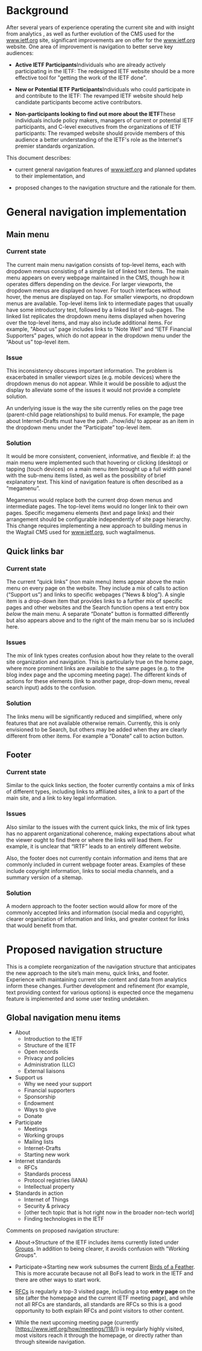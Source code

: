 
# Background
After several years of experience operating the current site and with insight from analytics , as well as further evolution of the CMS used for the www.ietf.org site, significant improvements are on offer for the www.ietf.org website. One area of improvement is navigation to better serve key audiences:

+ **Active IETF Participants**Individuals who are already actively participating in the IETF: The redesigned IETF website should be a more effective tool for "getting the work of the IETF done".

+ **New or Potential IETF Participants**Individuals who could participate in and contribute to the IETF: The revamped IETF website should help candidate participants become active contributors.

+ **Non-participants looking to find out more about the IETF**These individuals include policy makers, managers of current or potential IETF participants, and C-level executives from the organizations of IETF participants: The revamped website should provide members of this audience a better understanding of the IETF's role as the Internet's premier standards organization.

This document describes:
+ current general navigation features of www.ietf.org and planned updates to their implementation, and

+ proposed changes to the navigation structure and the rationale for them.

# General navigation implementation

## Main menu 

### Current state
The current main menu navigation consists of top-level items, each with dropdown menus consisting of a simple list of linked text items. The main menu appears on every webpage maintained in the CMS, though how it operates differs depending on the device. For larger viewports, the dropdown menus are displayed on hover. For touch interfaces without hover, the menus are displayed on tap. For smaller viewports, no dropdown menus are available.
Top-level items link to intermediate pages that usually have some introductory text, followed by a linked list of sub-pages. The linked list replicates the dropdown menu items displayed when hovering over the top-level items, and may also include additional items. For example,  "About us” page includes links to “Note Well” and “IETF Financial Supporters” pages, which do not appear in the dropdown menu under the “About us” top-level item.

### Issue
This inconsistency obscures important information. The problem is exacerbated in smaller viewport sizes (e.g. mobile devices) where the dropdown menus do not appear. While it would be possible to adjust the display to alleviate some of the issues it would not provide a complete solution.

An underlying issue is the way the site currently relies on the page tree (parent-child page relationships) to build menus. For example, the page about Internet-Drafts must have the path ../how/ids/ to appear as an item in the dropdown menu under the “Participate” top-level item.

### Solution
It would be more consistent, convenient, informative, and flexible if: a) the main menu were implemented such that hovering or clicking (desktop) or tapping (touch devices) on a main menu item brought up a full width panel with the sub-menu items listed, as well as the possibility of brief explanatory text. This kind of navigation feature is often described as a  “megamenu”. 

Megamenus would replace both the current drop down menus and intermediate pages. The top-level items would no longer link to their own pages. Specific megamenu elements (text and page links) and their arrangement should be configurable independently of site page hierarchy. This change requires implementing a new approach to building menus in the Wagtail CMS used for www.ietf.org, such wagtailmenus.

## Quick links bar

### Current state
The current “quick links” (non main menu) items appear above the main menu on every page on the website. They include a mix of calls to action (“Support us”) and links to specific webpages (“News & blog”). A single item is a drop-down item that provides links to a further mix of specific pages and other websites and the Search function opens a text entry box *below* the main menu. A separate “Donate” button is formatted differently but also appears above and to the right of the main menu bar so is included here.

### Issues
The mix of link types creates confusion about how they relate to the overall site organization and navigation. This is particularly true on the home page, where more prominent links are available to the same pages (e.g. to the blog index page and the upcoming meeting page). The different kinds of actions for these elements  (link to another page, drop-down menu, reveal search input) adds to the confusion.

### Solution
The links menu will be significantly reduced and simplified, where only features that are not available otherwise remain. Currently, this is only envisioned to be Search, but others may be added when they are clearly different from other items. For example a “Donate” call to action button.

## Footer

### Current state
Similar to the quick links section, the footer currently contains a mix of links of different types, including links to affiliated sites, a link to a part of the main site, and a link to key legal information. 

### Issues
Also similar to the issues with the current quick links, the mix of link types has no apparent organizational coherence, making expectations about what the viewer ought to find there or where the links will lead them. For example, it is unclear that “IRTF” leads to an entirely different website. 

Also, the footer does not currently contain information and items that are commonly included in current webpage footer areas. Examples of these include copyright information, links to social media channels, and a summary version of a sitemap.

### Solution
A modern approach to the footer section would allow for more of the commonly accepted links and information (social media and copyright), clearer organization of information and links, and greater context for links that would benefit from that.

# Proposed navigation structure
This is a complete reorganization of the navigation structure that anticipates the new approach to the site’s main menu, quick links, and footer. Experience with maintaining current site content and data from analytics inform these changes. Further development and refinement (for example, text providing context for various options) is expected once the megamenu feature is implemented and some user testing undetaken.

## Global navigation menu items
* About
  * Introduction to the IETF
  * Structure of the IETF
  * Open records
  * Privacy and policies
  * Administration (LLC)
  * External liaisons
* Support us
  * Why we need your support
  * Financial supporters
  * Sponsorship
  * Endowment
  * Ways to give
  * Donate
* Participate
  * Meetings
  * Working groups
  * Mailing lists
  * Internet-Drafts
  * Starting new work
* Internet standards
  * RFCs
  * Standards process
  * Protocol registries (IANA)
  * Intellectual property
* Standards in action
  * Internet of Things
  * Security & privacy
  * [other tech topic that is hot right now in the broader non-tech world]
  * Finding technologies in the IETF

Comments on proposed navigation structure:
* About->Structure of the IETF includes items currently listed under [Groups](https://www.ietf.org/about/groups/). In addition to being clearer, it avoids confusion with "Working Groups".

* Participate->Starting new work subsumes the current [Birds of a Feather](https://www.ietf.org/how/bofs/). This is more accurate because not all BoFs lead to work in the IETF and there are other ways to start work.

* [RFCs](https://www.ietf.org/standards/rfcs/) is regularly a top-3 visited page, including a top **entry page** on the site (after the homepage and the current IETF meeting page), and while not all RFCs are standards, all standards are RFCs so this is a good opportunity to both explain RFCs and point visitors to other content.

* While the next upcoming meeting page (currently [https://www.ietf.org/how/meetings/118/]) is regularly highly visited, most visitors reach it through the homepage, or directly rather than through sitewide navigation.
